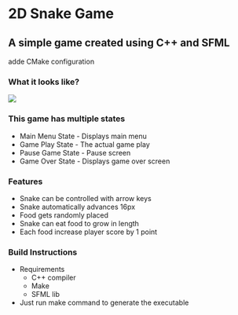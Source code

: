 # 2D Snake Game

## A simple game created using C++ and SFML

adde CMake configuration

### What it looks like?
![](Demo.gif)

### This game has multiple states
- Main Menu State - Displays main menu
- Game Play State - The actual game play
- Pause Game State - Pause screen
- Game Over State - Displays game over screen

### Features
- Snake can be controlled with arrow keys
- Snake automatically advances 16px
- Food gets randomly placed
- Snake can eat food to grow in length
- Each food increase player score by 1 point

### Build Instructions
- Requirements
    - C++ compiler
    - Make
    - SFML lib
- Just run make command to generate the executable